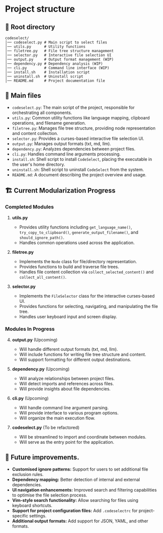 # Project structure

## 📂 Root directory

```
codeselect/
│── codeselect.py # Main script to select files
│── utils.py      # Utility functions
│── filetree.py   # File tree structure management
│── selector.py   # Interactive file selection UI
│── output.py     # Output format management (WIP)
│── dependency.py # Dependency analysis (WIP)
│── cli.py        # Command line interface (WIP)
│── install.sh    # Installation script
│── uninstall.sh  # Uninstall script
│── README.md     # Project documentation file
```

## 📄 Main files

- `codeselect.py`: The main script of the project, responsible for orchestrating all components.
- `utils.py`: Common utility functions like language mapping, clipboard operations, and filename generation.
- `filetree.py`: Manages file tree structure, providing node representation and content collection.
- `selector.py`: Provides a curses-based interactive file selection UI.
- `output.py`: Manages output formats (txt, md, llm).
- `dependency.py`: Analyzes dependencies between project files.
- `cli.py`: Handles command line arguments processing.
- `install.sh`: Shell script to install `CodeSelect`, placing the executable in the user's home directory.
- `uninstall.sh`: Shell script to uninstall `CodeSelect` from the system.
- `README.md`: A document describing the project overview and usage.

## 🏗 Current Modularization Progress

### Completed Modules

1. **utils.py**
   - Provides utility functions including `get_language_name()`, `try_copy_to_clipboard()`, `generate_output_filename()`, and `should_ignore_path()`.
   - Handles common operations used across the application.

2. **filetree.py**
   - Implements the `Node` class for file/directory representation.
   - Provides functions to build and traverse file trees.
   - Handles file content collection via `collect_selected_content()` and `collect_all_content()`.

3. **selector.py**
   - Implements the `FileSelector` class for the interactive curses-based UI.
   - Provides functions for selecting, navigating, and manipulating the file tree.
   - Handles user keyboard input and screen display.

### Modules In Progress

4. **output.py** (Upcoming)
   - Will handle different output formats (txt, md, llm).
   - Will include functions for writing file tree structure and content.
   - Will support formatting for different output destinations.

5. **dependency.py** (Upcoming)
   - Will analyze relationships between project files.
   - Will detect imports and references across files.
   - Will provide insights about file dependencies.

6. **cli.py** (Upcoming)
   - Will handle command line argument parsing.
   - Will provide interface to various program options.
   - Will organize the main execution flow.

7. **codeselect.py** (To be refactored)
   - Will be streamlined to import and coordinate between modules.
   - Will serve as the entry point for the application.

## 📑 Future improvements.

- **Customised ignore patterns:** Support for users to set additional file exclusion rules.
- **Dependency mapping:** Better detection of internal and external dependencies.
- **UI navigation enhancements:** Improved search and filtering capabilities to optimise the file selection process.
- **Vim-style search functionality:** Allow searching for files using keyboard shortcuts.
- **Support for project configuration files:** Add `.codeselectrc` for project-specific settings.
- **Additional output formats:** Add support for JSON, YAML, and other formats.
